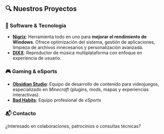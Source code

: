 ## 🔍 Nuestros Proyectos 

### 🚀 Software & Tecnología
- **[Nigrix](https://github.com/NigrixOfficial)**: Herramienta todo en uno para **mejorar el rendimiento de Windows**. Ofrece optimización del sistema, gestión de aplicaciones, limpieza de archivos innecesarios y personalización avanzada.   
- **[DIXX](https://github.com/DIXXOfficial)**: Reproductor de música multiplataforma con enfoque en experiencia de usuario.  

### 🎮 Gaming & eSports
- **[Obsidian Studio](https://github.com/ObsidianStudioOfficial)**: Equipo de desarrollo de contenido para videojuegos, especializado en *Minecraft* (plugins, mods, mapas y experiencias interactivas).  
- **[Bad Habits](https://github.com/BadHabitsGG)**: Equipo profesional de *eSports*   

### 📬 Contacto
¿Interesado en colaboraciones, patrocinios o consultas técnicas?  
